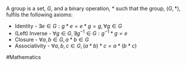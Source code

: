 A group is a set, $G$, and a binary operation, $*$ such that the group, $(G,*)$, fulfils the following axioms:
- Identity - $\exists e\in G:  g*e=e*g=g, \forall g \in G$
- (Left) Inverse - $\forall g \in G, \exists g ^{-1}\in G:g^{-1}*g=e$
- Closure - $\forall a,b\in G, a*b \in G$
- Associativity - $\forall a,b,c \in G, (a*b)*c=a*(b*c)$

#Mathematics